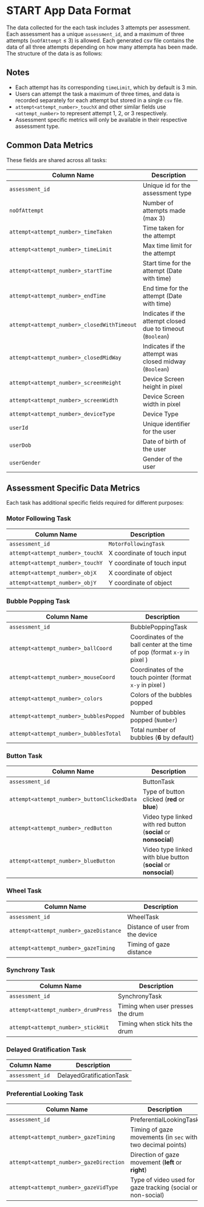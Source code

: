 # START App Data Format

The data collected for the each task includes 3 attempts per assessment. Each assessment has a unique `assessment_id`, and a maximum of three attempts (`noOfAttempt` ≤ 3) is allowed. Each generated csv file contains the data of all three attempts depending on how many attempta has been made. The structure of the data is as follows:

## Notes

- Each attempt has its corresponding `timeLimit`, which by default is 3 min.
- Users can attempt the task a maximum of three times, and data is recorded separately for each attempt but stored in a single `csv` file.
- `attempt<attempt_number>_touchX` and other similar fields use `<attempt_number>` to represent attempt 1, 2, or 3 respectively.
- Assessment specific metrics will only be available in their respective assessment type.

## Common Data Metrics

These fields are shared across all tasks:

| Column Name                                 | Description                                                |
| ------------------------------------------- | ---------------------------------------------------------- |
| `assessment_id`                             | Unique id for the assessment type                          |
| `noOfAttempt`                               | Number of attempts made (max 3)                            |
| `attempt<attempt_number>_timeTaken`         | Time taken for the attempt                                 |
| `attempt<attempt_number>_timeLimit`         | Max time limit for the attempt                             |
| `attempt<attempt_number>_startTime`         | Start time for the attempt (Date with time)                |
| `attempt<attempt_number>_endTime`           | End time for the attempt (Date with time)                  |
| `attempt<attempt_number>_closedWithTimeout` | Indicates if the attempt closed due to timeout (`Boolean`) |
| `attempt<attempt_number>_closedMidWay`      | Indicates if the attempt was closed midway (`Boolean`)     |
| `attempt<attempt_number>_screenHeight`      | Device Screen height in pixel                              |
| `attempt<attempt_number>_screenWidth`       | Device Screen width in pixel                               |
| `attempt<attempt_number>_deviceType`        | Device Type                                                |
| `userId`                                    | Unique identifier for the user                             |
| `userDob`                                   | Date of birth of the user                                  |
| `userGender`                                | Gender of the user                                         |

## Assessment Specific Data Metrics

Each task has additional specific fields required for different purposes:

### Motor Following Task

| Column Name                      | Description                 |
| -------------------------------- | --------------------------- |
| `assessment_id`                  | `MotorFollowingTask`        |
| `attempt<attempt_number>_touchX` | X coordinate of touch input |
| `attempt<attempt_number>_touchY` | Y coordinate of touch input |
| `attempt<attempt_number>_objX`   | X coordinate of object      |
| `attempt<attempt_number>_objY`   | Y coordinate of object      |

### Bubble Popping Task

| Column Name                             | Description                                                                |
| --------------------------------------- | -------------------------------------------------------------------------- |
| `assessment_id`                         | BubblePoppingTask                                                          |
| `attempt<attempt_number>_ballCoord`     | Coordinates of the ball center at the time of pop (format `x-y` in pixel ) |
| `attempt<attempt_number>_mouseCoord`    | Coordinates of the touch pointer (format `x-y` in pixel )                  |
| `attempt<attempt_number>_colors`        | Colors of the bubbles popped                                               |
| `attempt<attempt_number>_bubblesPopped` | Number of bubbles popped (`Number`)                                        |
| `attempt<attempt_number>_bubblesTotal`  | Total number of bubbles (**6** by default)                                 |

### Button Task

| Column Name                                 | Description                                                      |
| ------------------------------------------- | ---------------------------------------------------------------- |
| `assessment_id`                             | ButtonTask                                                       |
| `attempt<attempt_number>_buttonClickedData` | Type of button clicked (**red** or **blue**)                     |
| `attempt<attempt_number>_redButton`         | Video type linked with red button (**social** or **nonsocial**)  |
| `attempt<attempt_number>_blueButton`        | Video type linked with blue button (**social** or **nonsocial**) |

### Wheel Task

| Column Name                            | Description                      |
| -------------------------------------- | -------------------------------- |
| `assessment_id`                        | WheelTask                        |
| `attempt<attempt_number>_gazeDistance` | Distance of user from the device |
| `attempt<attempt_number>_gazeTiming`   | Timing of gaze distance          |

### Synchrony Task

| Column Name                         | Description                       |
| ----------------------------------- | --------------------------------- |
| `assessment_id`                     | SynchronyTask                     |
| `attempt<attempt_number>_drumPress` | Timing when user presses the drum |
| `attempt<attempt_number>_stickHit`  | Timing when stick hits the drum   |

### Delayed Gratification Task

| Column Name     | Description              |
| --------------- | ------------------------ |
| `assessment_id` | DelayedGratificationTask |

### Preferential Looking Task

| Column Name                             | Description                                                 |
| --------------------------------------- | ----------------------------------------------------------- |
| `assessment_id`                         | PreferentialLookingTask                                     |
| `attempt<attempt_number>_gazeTiming`    | Timing of gaze movements (in `sec` with two decimal points) |
| `attempt<attempt_number>_gazeDirection` | Direction of gaze movement (**left** or **right**)          |
| `attempt<attempt_number>_gazeVidType`   | Type of video used for gaze tracking (social or non-social) |

